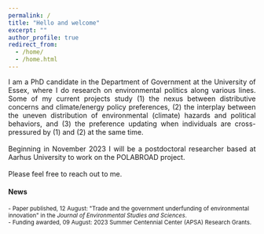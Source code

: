 ```yaml
---
permalink: /
title: "Hello and welcome"
excerpt: ""
author_profile: true
redirect_from: 
  - /home/
  - /home.html
---
```

<div style="text-align: justify">
I am a PhD candidate in the Department of Government at the University of Essex, where I do research on environmental politics along various lines. Some of my current projects study (1) the nexus between distributive concerns and climate/energy policy preferences, (2) the interplay between the uneven distribution of environmental (climate) hazards and political behaviors, and (3) the preference updating when individuals are cross-pressured by (1) and (2) at the same time.
<br /><br />
Beginning in November 2023 I will be a postdoctoral researcher based at Aarhus University to work on the POLABROAD project.
<br /><br />
Please feel free to reach out to me.
</div>

#### News
<sub>- Paper published, 12 August: "Trade and the government underfunding of environmental innovation" in the *Journal of Environmental Studies and Sciences*.</sub><br />
<sub>- Funding awarded, 09 August: 2023 Summer Centennial Center (APSA) Research Grants.</sub><br />